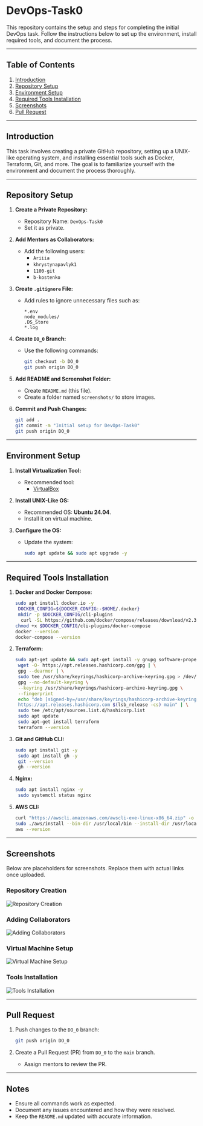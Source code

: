 # DevOps-Task0

This repository contains the setup and steps for completing the initial DevOps task. Follow the instructions below to set up the environment, install required tools, and document the process.

---

## Table of Contents
1. [Introduction](#introduction)
2. [Repository Setup](#repository-setup)
3. [Environment Setup](#environment-setup)
4. [Required Tools Installation](#required-tools-installation)
5. [Screenshots](#screenshots)
6. [Pull Request](#pull-request)

---

## Introduction
This task involves creating a private GitHub repository, setting up a UNIX-like operating system, and installing essential tools such as Docker, Terraform, Git, and more. The goal is to familiarize yourself with the environment and document the process thoroughly.

---

## Repository Setup
1. **Create a Private Repository:**
   - Repository Name: `DevOps-Task0`
   - Set it as private.

2. **Add Mentors as Collaborators:**
   - Add the following users:
     - `Ariiia`
     - `khrystynapavlyk1`
     - `1100-git`
     - `b-kostenko`

3. **Create `.gitignore` File:**
   - Add rules to ignore unnecessary files such as:
     ```
     *.env
     node_modules/
     .DS_Store
     *.log
     ```

4. **Create `DO_0` Branch:**
   - Use the following commands:
     ```bash
     git checkout -b DO_0
     git push origin DO_0
     ```

5. **Add README and Screenshot Folder:**
   - Create `README.md` (this file).
   - Create a folder named `screenshots/` to store images.

6. **Commit and Push Changes:**
   ```bash
   git add .
   git commit -m "Initial setup for DevOps-Task0"
   git push origin DO_0
   ```

---

## Environment Setup
1. **Install Virtualization Tool:**
   - Recommended tool:
     - [VirtualBox](https://www.virtualbox.org/)
    
2. **Install UNIX-Like OS:**
   - Recommended OS: **Ubuntu 24.04**.
   - Install it on virtual machine.

3. **Configure the OS:**
   - Update the system:
     ```bash
     sudo apt update && sudo apt upgrade -y
     ```

---

## Required Tools Installation

1. **Docker and Docker Compose:**
   ```bash
   sudo apt install docker.io -y
    DOCKER_CONFIG=${DOCKER_CONFIG:-$HOME/.docker}
    mkdir -p $DOCKER_CONFIG/cli-plugins
     curl -SL https://github.com/docker/compose/releases/download/v2.35.0/docker-compose-linux-x86_64 -o $DOCKER_CONFIG/cli-     plugins/docker-compose
   chmod +x $DOCKER_CONFIG/cli-plugins/docker-compose 
   docker --version
   docker-compose --version
   ```

2. **Terraform:**
   ```bash
   sudo apt-get update && sudo apt-get install -y gnupg software-properties-common
    wget -O- https://apt.releases.hashicorp.com/gpg | \
    gpg --dearmor | \
    sudo tee /usr/share/keyrings/hashicorp-archive-keyring.gpg > /dev/null
    gpg --no-default-keyring \
    --keyring /usr/share/keyrings/hashicorp-archive-keyring.gpg \
    --fingerprint
    echo "deb [signed-by=/usr/share/keyrings/hashicorp-archive-keyring.gpg] \
    https://apt.releases.hashicorp.com $(lsb_release -cs) main" | \
    sudo tee /etc/apt/sources.list.d/hashicorp.list
    sudo apt update
    sudo apt-get install terraform
    terraform --version
   ```

3. **Git and GitHub CLI:**
   ```bash
   sudo apt install git -y
    sudo apt install gh -y
    git --version
    gh --version
   ```

4. **Nginx:**
   ```bash
   sudo apt install nginx -y
    sudo systemctl status nginx
   ```

5. **AWS CLI:**
   ```bash
   curl "https://awscli.amazonaws.com/awscli-exe-linux-x86_64.zip" -o "awscliv2.zip"
   sudo ./aws/install --bin-dir /usr/local/bin --install-dir /usr/local/aws-cli --update
   aws --version
   ```

---

## Screenshots
Below are placeholders for screenshots. Replace them with actual links once uploaded.

### Repository Creation
![Repository Creation](screenshots/repository_creation.png)

### Adding Collaborators
![Adding Collaborators](screenshots/adding_collaborators.png)

### Virtual Machine Setup
![Virtual Machine Setup](screenshots/virtual_machine_setup.png)

### Tools Installation
![Tools Installation](screenshots/tools_installation.png)

---

## Pull Request
1. Push changes to the `DO_0` branch:
   ```bash
   git push origin DO_0
   ```

2. Create a Pull Request (PR) from `DO_0` to the `main` branch.
   - Assign mentors to review the PR.

---

## Notes
- Ensure all commands work as expected.
- Document any issues encountered and how they were resolved.
- Keep the `README.md` updated with accurate information.
